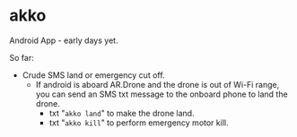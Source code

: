 akko
====

Android App - early days yet.

So far:

- Crude SMS land or emergency cut off.
   - If android is aboard AR.Drone and the drone is out of Wi-Fi range, you can send an SMS txt message to the onboard phone to land the drone.
      - txt "`akko land`" to make the drone land.
      - txt "`akko kill`" to perform emergency motor kill.
